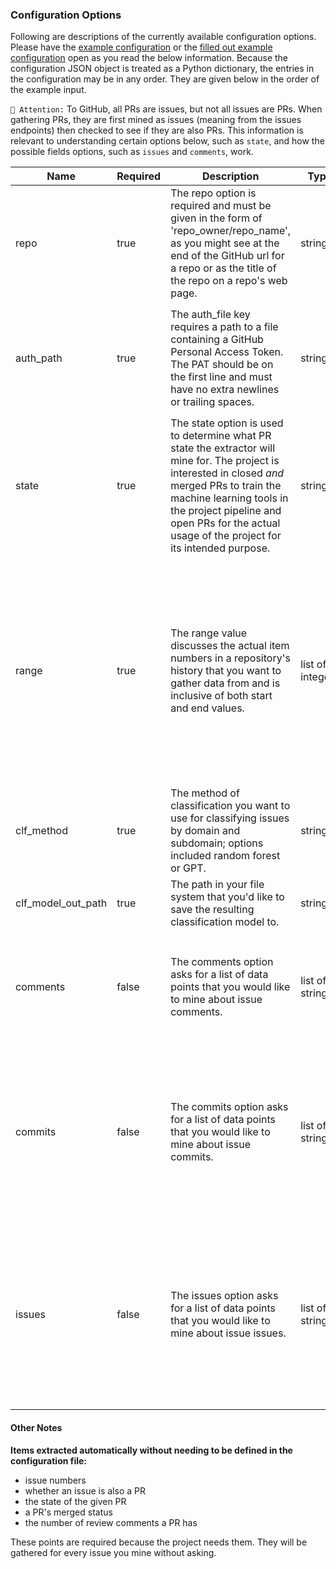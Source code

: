 ### Configuration Options

Following are descriptions of the currently available configuration options. Please have the [example configuration](./example_input.json) or the [filled out example configuration](/input/config_example.json) open as you read the below information. Because the configuration JSON object is treated as a Python dictionary, the entries in the configuration may be in any order. They are given below in the order of the example input.

`🚩 Attention:` To GitHub, all PRs are issues, but not all issues are PRs. When gathering PRs, they are first mined as issues (meaning from the issues endpoints) then checked to see if they are also PRs. This information is relevant to understanding certain options below, such as `state`, and how the possible fields options, such as `issues` and `comments`, work.

| Name               | Required | Description                                                                                                                                                                                                                                                                  | Type             | Possible Values                                                                                                                                                                                                                                                                   | Notes:                                                                                                                                                                                                                                                                                                                                         |
| ------------------ | -------- | ---------------------------------------------------------------------------------------------------------------------------------------------------------------------------------------------------------------------------------------------------------------------------- | ---------------- | --------------------------------------------------------------------------------------------------------------------------------------------------------------------------------------------------------------------------------------------------------------------------------- | ---------------------------------------------------------------------------------------------------------------------------------------------------------------------------------------------------------------------------------------------------------------------------------------------------------------------------------------------- |
| repo               | true     | The repo option is required and must be given in the form of 'repo_owner/repo_name', as you might see at the end of the GitHub url for a repo or as the title of the repo on a repo's web page.                                                                              | string           | Any GitHub repo that the Personal Access Token has access to.                                                                                                                                                                                                                     |                                                                                                                                                                                                                                                                                                                                                |
| auth_path          | true     | The auth_file key requires a path to a file containing a GitHub Personal Access Token. The PAT should be on the first line and must have no extra newlines or trailing spaces.                                                                                               | string           | Any path in your file system.                                                                                                                                                                                                                                                     | A GitHub token will only work for this purpose if it has the required permissions. At the time of writing, GitHub's classic token type should have access to `repo:status` and `public_repo`                                                                                                                                                   |
| state              | true     | The state option is used to determine what PR state the extractor will mine for. The project is interested in closed _and_ merged PRs to train the machine learning tools in the project pipeline and open PRs for the actual usage of the project for its intended purpose. | string           | The options are `open` or `closed`. The `closed` option will mine for PRs which are both closed and merged.                                                                                                                                                                       | The extractor will not look at PRs that are closed and not merged because the project has no use for them.                                                                                                                                                                                                                                     |
| range              | true     | The range value discusses the actual item numbers in a repository's history that you want to gather data from and is inclusive of both start and end values.                                                                                                                 | list of integers | Both the start value must be greater than or equal to 1 and the both values are inclusive. For example, if you want data from PR #1 up to (and including) PR #10 in a given repository, give `[1, 10]` to the range key. If you want to stop before #10, you would give `[1, 9]`. |                                                                                                                                                                                                                                                                                                                                                |
| clf_method         | true     | The method of classification you want to use for classifying issues by domain and subdomain; options included random forest or GPT.                                                                                                                                           | string           | 'rf' or 'gpt'                                                                                                                                                                                                                                                                     |                                                                                                                                                                                                                                                                                                                                                |
| clf_model_out_path | true     | The path in your file system that you'd like to save the resulting classification model to.                                                                                                                                                                                  | string           | Any path in your file system.                                                                                                                                                                                                                                                     |                                                                                                                                                                                                                                                                                                                                                |
| comments           | false    | The comments option asks for a list of data points that you would like to mine about issue comments.                                                                                                                                                                         | list of strings  | The current list of possible values are 'body', 'userid', and 'userlogin'.                                                                                                                                                                                                        | Like the 'issues' and 'commits' options, this value may be given as an empty list if the user does not wish to gather any of these items. See `repo_extractor/schema.py > cmd_tbl` for the list source code.                                                                                                                                   |
| commits            | false    | The commits option asks for a list of data points that you would like to mine about issue commits.                                                                                                                                                                           | list of strings  | The current list of possible values are 'author_name', 'committer', 'date', 'files', 'message', 'sha'.                                                                                                                                                                            | These values are only gathered for issues that are also PRs, given that commits are an irrelevant concept to issues that are not.Like the 'issues' and 'comments' options, this value may be given as an empty list if the user does not wish to gather any of these items.See `repo_extractor/schema.py > cmd_tbl` for the list source code.  |
| issues             | false    | The issues option asks for a list of data points that you would like to mine about issue issues.                                                                                                                                                                             | list of strings  | The current list of possible values are 'body', 'closed_at', 'created_at', 'num_comments', 'title', 'userid', 'userlogin'.                                                                                                                                                        | These values are only gathered for issues that are also PRs, given that commits are an irrelevant concept to issues that are not.Like the 'comments' and 'commits' options, this value may be given as an empty list if the user does not wish to gather any of these items.See `repo_extractor/schema.py > cmd_tbl` for the list source code. |

#### Other Notes

**Items extracted automatically without needing to be defined in the configuration file:**

- issue numbers
- whether an issue is also a PR
- the state of the given PR
- a PR's merged status
- the number of review comments a PR has

These points are required because the project needs them. They will be gathered for every issue you mine without asking.
